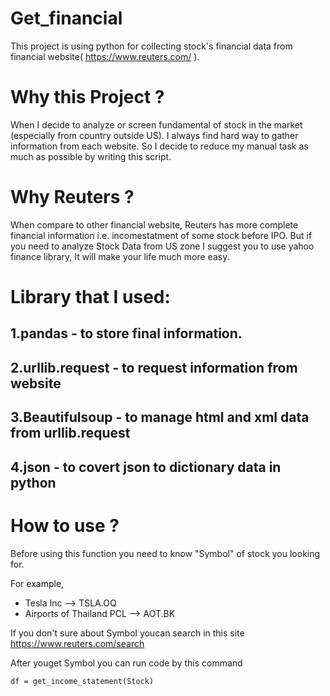 # Get_financial
This project is using python for collecting stock's financial data from financial website( https://www.reuters.com/ ).

# Why this Project ?
When I decide to analyze or screen fundamental of stock in the market (especially from country outside US). I always find hard way to gather information from each website.
So I decide to reduce my manual task as much as possible by writing this script.

# Why Reuters ?
When compare to other financial website, Reuters has more complete financial information i.e. incomestatment of some stock before IPO.
But if you need to analyze Stock Data from US zone I suggest you to use yahoo finance library, It will make your life much more easy.

# Library that I used:
1.pandas - to store final information. 
---
2.urllib.request - to request information from website 
---
3.Beautifulsoup - to manage html and xml data from urllib.request
---
4.json - to covert json to dictionary data in python
---

# How to use ?
Before using this function you need to know "Symbol" of stock you looking for.

For example, 
- Tesla Inc --> TSLA.OQ
- Airports of Thailand PCL --> AOT.BK

If you don't sure about Symbol youcan search in this site https://www.reuters.com/search

After youget Symbol you can run code by this command

```
df = get_income_statement(Stock)
```
